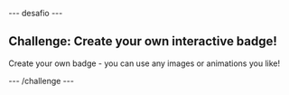 \--- desafio \---

## Challenge: Create your own interactive badge!

Create your own badge - you can use any images or animations you like!

\--- /challenge \---
